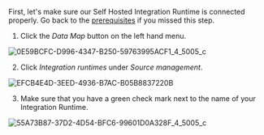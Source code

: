 
First, let's make sure our Self Hosted Integration Runtime is connected properly. Go back to the [prerequisites](../README.md) if you missed this step.

1. Click the _Data Map_ button on the left hand menu.

![0E59BCFC-D996-4347-B250-59763995ACF1_4_5005_c](https://user-images.githubusercontent.com/83224172/144645248-6a180bfa-a3c6-4360-9248-64cf63410072.jpeg)

2. Click _Integration runtimes_ under _Source management_.


![EFCB4E4D-3EED-4936-B7AC-B05B8837220B](https://user-images.githubusercontent.com/83224172/144645403-ea132461-b012-457e-a625-989cb888c5b4.png)

3. Make sure that you have a green check mark next to the name of your Integration Runtime.

![55A73B87-37D2-4D54-BFC6-99601D0A328F_4_5005_c](https://user-images.githubusercontent.com/83224172/144645851-97f9dbc2-549c-4d32-8c87-20cb1ae21c5e.jpeg)
